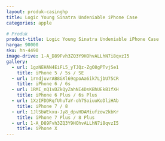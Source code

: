 ```yaml
---
layout: produk-casinghp
title: Logic Young Sinatra Undeniable iPhone Case
categories: apple

# Produk
product-title: Logic Young Sinatra Undeniable iPhone Case
harga: 90000
sku: hn-4490
image-drive: 1-A_D89Fvh3ZQ3Y9HOhvALLhN7i8qvzI5
gallery:
  - url: 1gzNEHAN4EiFL5_yTJQz-ZgO8gPTvjSe1
    title: iPhone 5 / 5s / SE
  - url: 1rndjuvrAB8GXl69qpoAa6ik7LjbU75CR
    title: iPhone 6 / 6s
  - url: 1RMI_nQ1vDZkQyZahNI4DsKBhUEkB1fXH
    title: iPhone 6 Plus / 6s Plus
  - url: 1XzIFDDRqfUhuTaY-oh7SoiuuKoDliHAb
    title: iPhone 7 / 8
  - url: 1JlSbWEkxu-Jy8_dpvHDAMiufzow2kbKr
    title: iPhone 7 Plus / 8 Plus
  - url: 1-A_D89Fvh3ZQ3Y9HOhvALLhN7i8qvzI5
    title: iPhone X
---
```

